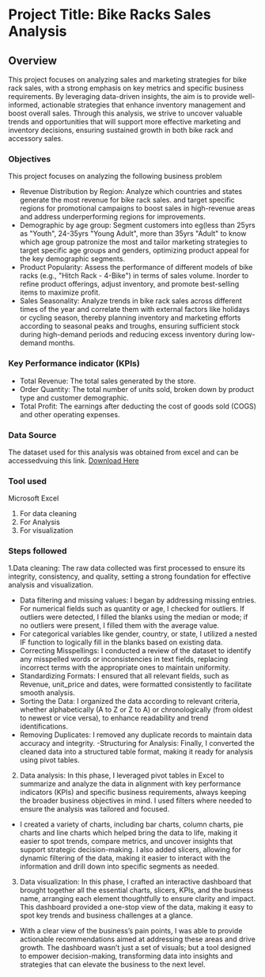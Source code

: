 # Project Title: Bike Racks Sales Analysis 

## Overview

This project focuses on analyzing sales and marketing strategies for bike rack sales, with a strong emphasis on key metrics and specific business requirements. By leveraging data-driven insights, the aim is to provide well-informed, actionable strategies that enhance inventory management and boost overall sales. Through this analysis, we strive to uncover valuable trends and opportunities that will support more effective marketing and inventory decisions, ensuring sustained growth in both bike rack and accessory sales.

### Objectives 

This project focuses on analyzing the following business problem 

- Revenue Distribution by Region: Analyze which countries and states generate the most revenue for bike rack sales.
and target specific regions for promotional campaigns to boost sales in high-revenue areas and address underperforming regions for improvements.
- Demographic by age group: Segment customers into eg(less than 25yrs as "Youth", 24-35yrs "Young Adult", more than 35yrs "Adult" to know which age group patronize the most and tailor marketing strategies to target specific age groups and genders, optimizing product appeal for the key demographic segments.
- Product Popularity: Assess the performance of different models of bike racks (e.g., "Hitch Rack - 4-Bike") in terms of sales volume. Inorder to refine product offerings, adjust inventory, and promote best-selling items to maximize profit.
- Sales Seasonality: Analyze trends in bike rack sales across different times of the year and correlate them with external factors like holidays or cycling season, thereby planning inventory and marketing efforts according to seasonal peaks and troughs, ensuring sufficient stock during high-demand periods and reducing excess inventory during low-demand months.

### Key Performance indicator (KPIs)

- Total Revenue: The total sales generated by the store.
- Order Quantity: The total number of units sold, broken down by product type and customer demographic.
- Total Profit: The earnings after deducting the cost of goods sold (COGS) and other operating expenses.

### Data Source
The dataset used for this analysis was obtained from excel and can be accessedvuing this link. [Download Here](https://www.microsoft.com)

### Tool used 
Microsoft Excel 
 1. For data cleaning
 2. For Analysis
 3. For visualization

### Steps followed 
 1.Data cleaning: The raw data collected was first processed to ensure its integrity, consistency, and quality, setting a strong foundation for effective analysis and visualization.
- Data filtering and missing values: I began by addressing missing entries. For numerical fields such as quantity or age, I checked for outliers. If outliers were detected, I filled the blanks using the median or mode; if no outliers were present, I filled them with the average value.
- For categorical variables like gender, country, or state, I utilized a nested IF function to logically fill in the blanks based on existing data.
- Correcting Misspellings: I conducted a review of the dataset to identify any misspelled words or inconsistencies in text fields, replacing incorrect terms with the appropriate ones to maintain uniformity.
- Standardizing Formats: I ensured that all relevant fields, such as Revenue, unit_price and dates, were formatted consistently to facilitate smooth analysis.
- Sorting the Data: I organized the data according to relevant criteria, whether alphabetically (A to Z or Z to A) or chronologically (from oldest to newest or vice versa), to enhance readability and trend identifications.
- Removing Duplicates: I removed any duplicate records to maintain data accuracy and integrity.
-Structuring for Analysis: Finally, I converted the cleaned data into a structured table format, making it ready for analysis using pivot tables.
2. Data analysis: In this phase, I leveraged pivot tables in Excel to summarize and analyze the data in alignment with key performance indicators (KPIs) and specific business requirements, always keeping the broader business objectives in mind. I used filters where needed to ensure the analysis was tailored and focused.
- I created a variety of charts, including bar charts, column charts, pie charts and line charts which helped bring the data to life, making it easier to spot trends, compare metrics, and uncover insights that support strategic decision-making. I also added slicers, allowing for dynamic filtering of the data, making it easier to interact with the information and drill down into specific segments as needed.
3. Data visualization: In this phase, I crafted an interactive dashboard that brought together all the essential charts, slicers, KPIs, and the business name, arranging each element thoughtfully to ensure clarity and impact. This dashboard provided a one-stop view of the data, making it easy to spot key trends and business challenges at a glance.
- With a clear view of the business’s pain points, I was able to provide actionable recommendations aimed at addressing these areas and drive growth. The dashboard wasn’t just a set of visuals; but a tool designed to empower decision-making, transforming data into insights and strategies that can elevate the business to the next level.
